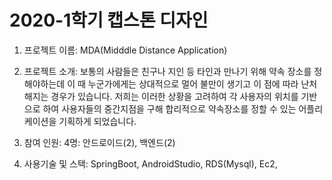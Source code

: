 # 2020-1학기 캡스톤 디자인 

1. 프로젝트 이름: MDA(Midddle Distance Application)

2. 프로젝트 소개: 보통의 사람들은 친구나 지인 등 타인과 만나기 위해 약속 장소를 정해야하는데 이 때 누군가에게는 상대적으로 멀어 불만이 생기고 이 점에 따라 난처해지는 경우가 있습니다.
                저희는 이러한 상황을 고려하여 각 사용자의 위치를 기반으로 하여 사용자들의 중간지점을 구해 합리적으로 약속장소를 정할 수 있는 어플리케이션을 기획하게 되었습니다.

3. 참여 인원: 4명: 안드로이드(2), 백엔드(2)

4. 사용기술 및 스택: SpringBoot, AndroidStudio, RDS(Mysql), Ec2,  

